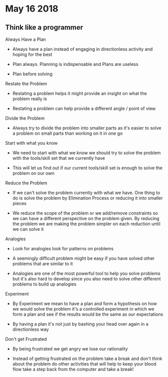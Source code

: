 # May 16 2018

## Think like a programmer

Always Have a Plan

* Always have a plan instead of engaging in directionless activity and hoping for the best

* Plan always. Planning is indispensable and Plans are useless

* Plan before solving

Restate the Problem

* Restating a problem helps it might provide an insight on what the problem really is

* Restating a problem can help provide a different angle / point of view

Divide the Problem

* Always try to divide the problem into smaller parts as it's easier to solve a problem on small parts than working on it in one go

Start with what you know

* We need to start with what we know we should try to solve the problem with the tools/skill set that we currently have

* This will let us find out if our current tools/skill set is enough to solve the problem on our own

Reduce the Problem

* If we can't solve the problem currently with what we have. One thing to do is solve the problem by Elimination Process or reducing it into smaller pieces

* We reduce the scope of the problem or we add/remove constraints so we can have a different perspective on the problem given. By reducing the problem we are making the problem simpler on each reduction until we can solve it

Analogies

* Look for analogies look for patterns on problems

* A seemingly difficult problem might be easy if you have solved other problems that are similar to it

* Analogies are one of the most powerful tool to help you solve problems but it's also hard to develop since you also need to solve other different problems to build up analogies

Experiment

* By Experiment we mean to have a plan and form a hypothesis on how we would solve the problem it's a controlled experiment in which we form a plan and see if the results would be the same as our expectations

* By having a plan it's not just by bashing your head over again in a directionless way

Don't get Frustrated

* By being frustrated we get angry we lose our rationality

* Instead of getting frustrated on the problem take a break and don't think about the problem do other activities that will help to keep your blood flow take a step back from the computer and take a break!